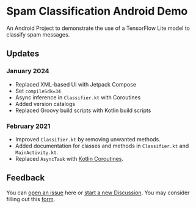 
# Spam Classification Android Demo

An Android Project to demonstrate the use of a TensorFlow Lite model to classify spam messages.

## Updates 

### January 2024

* Replaced XML-based UI with Jetpack Compose
* Set `compileSdk=34`
* Async inference in `Classifier.kt` with Coroutines
* Added version catalogs
* Replaced Groovy build scripts with Kotlin build scripts

### February 2021

* Improved `Classifier.kt` by removing unwanted methods.
* Added documentation for classes and methods in `Classifier.kt` and `MainActivity.kt`.
* Replaced `AsyncTask` with [Kotlin Coroutines](https://developer.android.com/kotlin/coroutines).

## Feedback

You can [open an issue](https://github.com/shubham0204/Spam_Classification_Android_Demo/issues/new) here or 
[start a new Discussion](https://github.com/shubham0204/Spam_Classification_Android_Demo/discussions/new). 
You may consider filling out this [form](https://forms.gle/6dbLZdmnBZjE99Bx5).
